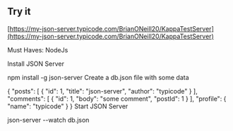 ## Try it

[https://my-json-server.typicode.com/BrianONeill20/KappaTestServer](https://my-json-server.typicode.com/BrianONeill20/KappaTestServer)

Must Haves: 
NodeJs

Install JSON Server

npm install -g json-server
Create a db.json file with some data

{
  "posts": [
    { "id": 1, "title": "json-server", "author": "typicode" }
  ],
  "comments": [
    { "id": 1, "body": "some comment", "postId": 1 }
  ],
  "profile": { "name": "typicode" }
}
Start JSON Server

json-server --watch db.json
